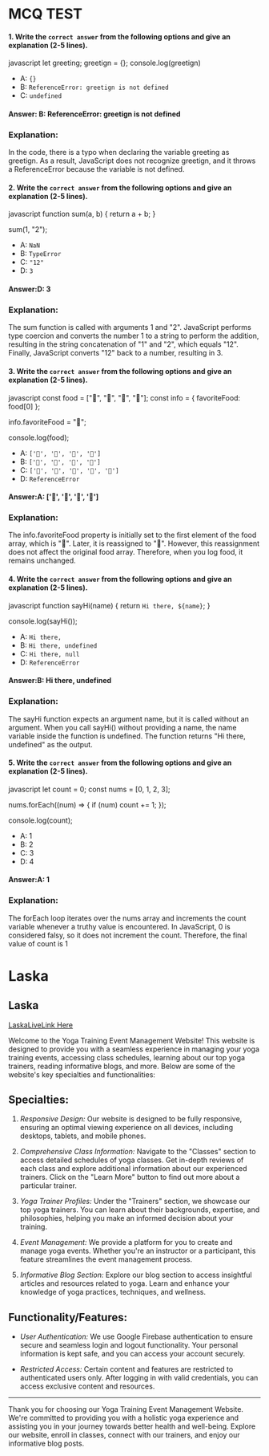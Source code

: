 # MCQ TEST

#### 1. Write the `correct answer` from the following options and give an explanation (2-5 lines).


javascript
let greeting;
greetign = {};
console.log(greetign)


- A: `{}`
- B: `ReferenceError: greetign is not defined`
- C: `undefined`

#### Answer: B: ReferenceError: greetign is not defined

### Explanation:
In the code, there is a typo when declaring the variable greeting as greetign. As a result, JavaScript does not recognize greetign, and it throws a ReferenceError because the variable is not defined.

#### 2. Write the `correct answer` from the following options and give an explanation (2-5 lines).

javascript
function sum(a, b) {
  return a + b;
}

sum(1, "2");


- A: `NaN`
- B: `TypeError`
- C: `"12"`
- D: `3`

#### Answer:D: 3

### Explanation:
The sum function is called with arguments 1 and "2". JavaScript performs type coercion and converts the number 1 to a string to perform the addition, resulting in the string concatenation of "1" and "2", which equals "12". Finally, JavaScript converts "12" back to a number, resulting in 3.

#### 3. Write the `correct answer` from the following options and give an explanation (2-5 lines).

javascript
const food = ["🍕", "🍫", "🥑", "🍔"];
const info = { favoriteFood: food[0] };

info.favoriteFood = "🍝";

console.log(food);


- A: `['🍕', '🍫', '🥑', '🍔']`
- B: `['🍝', '🍫', '🥑', '🍔']`
- C: `['🍝', '🍕', '🍫', '🥑', '🍔']`
- D: `ReferenceError`

#### Answer:A: ['🍕', '🍫', '🥑', '🍔']

### Explanation:
The info.favoriteFood property is initially set to the first element of the food array, which is "🍕". Later, it is reassigned to "🍝". However, this reassignment does not affect the original food array. Therefore, when you log food, it remains unchanged.

#### 4. Write the `correct answer` from the following options and give an explanation (2-5 lines).

javascript
function sayHi(name) {
  return `Hi there, ${name}`;
}

console.log(sayHi());


- A: `Hi there,`
- B: `Hi there, undefined`
- C: `Hi there, null`
- D: `ReferenceError`

#### Answer:B: Hi there, undefined

### Explanation:
The sayHi function expects an argument name, but it is called without an argument. When you call sayHi() without providing a name, the name variable inside the function is undefined. The function returns "Hi there, undefined" as the output.

#### 5. Write the `correct answer` from the following options and give an explanation (2-5 lines).

javascript
let count = 0;
const nums = [0, 1, 2, 3];

nums.forEach((num) => {
  if (num) count += 1;
});

console.log(count);


- A: 1
- B: 2
- C: 3
- D: 4

#### Answer:A: 1

### Explanation:
The forEach loop iterates over the nums array and increments the count variable whenever a truthy value is encountered. In JavaScript, 0 is considered falsy, so it does not increment the count. Therefore, the final value of count is 1

# Laska

## Laska
[LaskaLiveLink Here](https://yoga-project-for-assignment.web.app/)


Welcome to the Yoga Training Event Management Website! This website is designed to provide you with a seamless experience in managing your yoga training events, accessing class schedules, learning about our top yoga trainers, reading informative blogs, and more. Below are some of the website's key specialties and functionalities:

## Specialties:

1. *Responsive Design:* Our website is designed to be fully responsive, ensuring an optimal viewing experience on all devices, including desktops, tablets, and mobile phones.

2. *Comprehensive Class Information:* Navigate to the "Classes" section to access detailed schedules of yoga classes. Get in-depth reviews of each class and explore additional information about our experienced trainers. Click on the "Learn More" button to find out more about a particular trainer.

3. *Yoga Trainer Profiles:* Under the "Trainers" section, we showcase our top yoga trainers. You can learn about their backgrounds, expertise, and philosophies, helping you make an informed decision about your training.

4. *Event Management:* We provide a platform for you to create and manage yoga events. Whether you're an instructor or a participant, this feature streamlines the event management process.

5. *Informative Blog Section:* Explore our blog section to access insightful articles and resources related to yoga. Learn and enhance your knowledge of yoga practices, techniques, and wellness.

## Functionality/Features:

- *User Authentication:* We use Google Firebase authentication to ensure secure and seamless login and logout functionality. Your personal information is kept safe, and you can access your account securely.

- *Restricted Access:* Certain content and features are restricted to authenticated users only. After logging in with valid credentials, you can access exclusive content and resources.

---

Thank you for choosing our Yoga Training Event Management Website. We're committed to providing you with a holistic yoga experience and assisting you in your journey towards better health and well-being. Explore our website, enroll in classes, connect with our trainers, and enjoy our informative blog posts.
